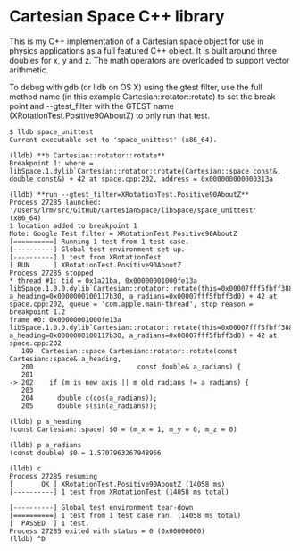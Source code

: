 # Cartesian Space C++ library

This is my C++ implementation of a Cartesian space object for use in
physics applications as a full featured C++ object. It is built around
three doubles for x, y and z. The math operators are overloaded to
support vector arithmetic.

To debug with gdb (or lldb on OS X) using the gtest filter, use the
full method name (in this example Cartesian::rotator::rotate) to set
the break point and --gtest_filter with the GTEST name
(XRotationTest.Positive90AboutZ) to only run that test.

    $ lldb space_unittest
    Current executable set to 'space_unittest' (x86_64).

    (lldb) **b Cartesian::rotator::rotate**
    Breakpoint 1: where = libSpace.1.dylib`Cartesian::rotator::rotate(Cartesian::space const&, double const&) + 42 at space.cpp:202, address = 0x000000000000313a

    (lldb) **run --gtest_filter=XRotationTest.Positive90AboutZ**
    Process 27285 launched: '/Users/lrm/src/GitHub/CartesianSpace/libSpace/space_unittest' (x86_64)
    1 location added to breakpoint 1
    Note: Google Test filter = XRotationTest.Positive90AboutZ
    [==========] Running 1 test from 1 test case.
    [----------] Global test environment set-up.
    [----------] 1 test from XRotationTest
    [ RUN      ] XRotationTest.Positive90AboutZ
    Process 27285 stopped
    * thread #1: tid = 0x1a21ba, 0x00000001000fe13a libSpace.1.0.0.dylib`Cartesian::rotator::rotate(this=0x00007fff5fbff388, a_heading=0x0000000100117b30, a_radians=0x00007fff5fbff3d0) + 42 at space.cpp:202, queue = 'com.apple.main-thread', stop reason = breakpoint 1.2
	frame #0: 0x00000001000fe13a libSpace.1.0.0.dylib`Cartesian::rotator::rotate(this=0x00007fff5fbff388, a_heading=0x0000000100117b30, a_radians=0x00007fff5fbff3d0) + 42 at space.cpp:202
       199	Cartesian::space Cartesian::rotator::rotate(const Cartesian::space& a_heading,
       200						    const double& a_radians) {
       201
    -> 202	  if (m_is_new_axis || m_old_radians != a_radians) {
       203
       204	    double c(cos(a_radians));
       205	    double s(sin(a_radians));

    (lldb) p a_heading
    (const Cartesian::space) $0 = (m_x = 1, m_y = 0, m_z = 0)

    (lldb) p a_radians
    (const double) $0 = 1.5707963267948966

    (lldb) c
    Process 27285 resuming
    [       OK ] XRotationTest.Positive90AboutZ (14058 ms)
    [----------] 1 test from XRotationTest (14058 ms total)

    [----------] Global test environment tear-down
    [==========] 1 test from 1 test case ran. (14058 ms total)
    [  PASSED  ] 1 test.
    Process 27285 exited with status = 0 (0x00000000)
    (lldb) ^D
